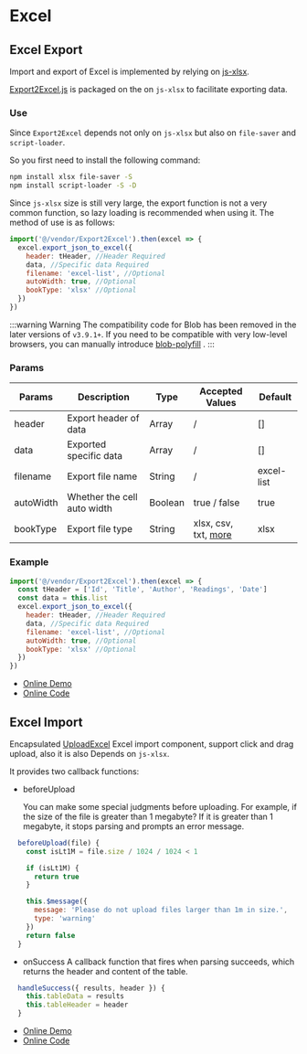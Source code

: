 # Excel

## Excel Export

Import and export of Excel is implemented by relying on [js-xlsx](https://github.com/SheetJS/js-xlsx).

[Export2Excel.js](https://github.com/PanJiaChen/vue-element-admin/blob/master/src/vendor/Export2Excel.js) is packaged on the on `js-xlsx` to facilitate exporting data.

### Use

Since `Export2Excel` depends not only on `js-xlsx` but also on `file-saver` and `script-loader`.

So you first need to install the following command:

```bash
npm install xlsx file-saver -S
npm install script-loader -S -D
```

Since `js-xlsx` size is still very large, the export function is not a very common function, so lazy loading is recommended when using it. The method of use is as follows:

```js
import('@/vendor/Export2Excel').then(excel => {
  excel.export_json_to_excel({
    header: tHeader, //Header Required
    data, //Specific data Required
    filename: 'excel-list', //Optional
    autoWidth: true, //Optional
    bookType: 'xlsx' //Optional
  })
})
```

:::warning Warning <Badge text="v3.9.1+"/>
The compatibility code for Blob has been removed in the later versions of `v3.9.1+`. If you need to be compatible with very low-level browsers, you can manually introduce [blob-polyfill](https://www.npmjs.com/package/blob-polyfill) .
:::

### Params

| Params    | Description                 | Type    | Accepted Values                                                                     | Default    |
| --------- | --------------------------- | ------- | ----------------------------------------------------------------------------------- | ---------- |
| header    | Export header of data       | Array   | /                                                                                   | []         |
| data      | Exported specific data      | Array   | /                                                                                   | []         |
| filename  | Export file name            | String  | /                                                                                   | excel-list |
| autoWidth | Whether the cell auto width | Boolean | true / false                                                                        | true       |
| bookType  | Export file type            | String  | xlsx, csv, txt, [more](https://github.com/SheetJS/js-xlsx#supported-output-formats) | xlsx       |

### Example

```js
import('@/vendor/Export2Excel').then(excel => {
  const tHeader = ['Id', 'Title', 'Author', 'Readings', 'Date']
  const data = this.list
  excel.export_json_to_excel({
    header: tHeader, //Header Required
    data, //Specific data Required
    filename: 'excel-list', //Optional
    autoWidth: true, //Optional
    bookType: 'xlsx' //Optional
  })
})
```

- [Online Demo](https://panjiachen.github.io/vue-element-admin/#/excel/export-excel)
- [Online Code](https://github.com/PanJiaChen/vue-element-admin/blob/master/src/views/excel/export-excel.vue)

## Excel Import

Encapsulated [UploadExcel](https://github.com/PanJiaChen/vue-element-admin/blob/master/src/components/UploadExcel/index.vue) Excel import component, support click and drag upload, also it is also Depends on `js-xlsx`.

It provides two callback functions:

- beforeUpload

  You can make some special judgments before uploading. For example, if the size of the file is greater than 1 megabyte? If it is greater than 1 megabyte, it stops parsing and prompts an error message.

```js
  beforeUpload(file) {
    const isLt1M = file.size / 1024 / 1024 < 1

    if (isLt1M) {
      return true
    }

    this.$message({
      message: 'Please do not upload files larger than 1m in size.',
      type: 'warning'
    })
    return false
  }
```

- onSuccess
  A callback function that fires when parsing succeeds, which returns the header and content of the table.

```js
  handleSuccess({ results, header }) {
    this.tableData = results
    this.tableHeader = header
  }
```

- [Online Demo](https://panjiachen.github.io/vue-element-admin/#/excel/upload-excel)
- [Online Code](https://github.com/PanJiaChen/vue-element-admin/blob/master/src/views/excel/upload-excel.vue)
